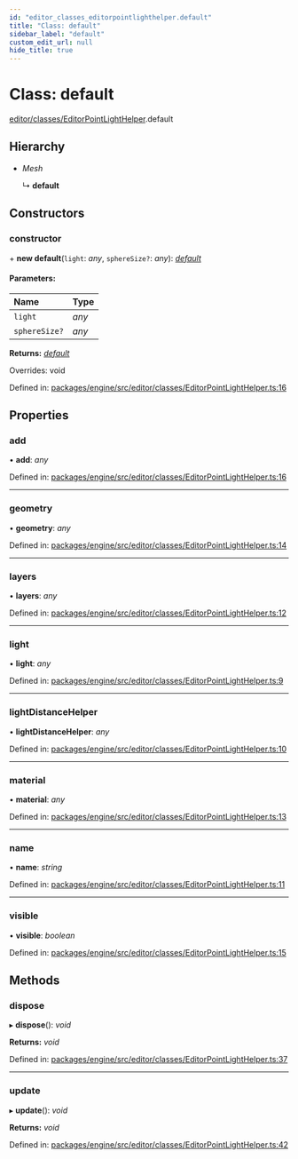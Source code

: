 ```yaml
---
id: "editor_classes_editorpointlighthelper.default"
title: "Class: default"
sidebar_label: "default"
custom_edit_url: null
hide_title: true
---
```


# Class: default

[editor/classes/EditorPointLightHelper](../modules/editor_classes_editorpointlighthelper.md).default

## Hierarchy

* *Mesh*

  ↳ **default**

## Constructors

### constructor

\+ **new default**(`light`: *any*, `sphereSize?`: *any*): [*default*](editor_classes_editorpointlighthelper.default.md)

#### Parameters:

Name | Type |
:------ | :------ |
`light` | *any* |
`sphereSize?` | *any* |

**Returns:** [*default*](editor_classes_editorpointlighthelper.default.md)

Overrides: void

Defined in: [packages/engine/src/editor/classes/EditorPointLightHelper.ts:16](https://github.com/xr3ngine/xr3ngine/blob/716a06460/packages/engine/src/editor/classes/EditorPointLightHelper.ts#L16)

## Properties

### add

• **add**: *any*

Defined in: [packages/engine/src/editor/classes/EditorPointLightHelper.ts:16](https://github.com/xr3ngine/xr3ngine/blob/716a06460/packages/engine/src/editor/classes/EditorPointLightHelper.ts#L16)

___

### geometry

• **geometry**: *any*

Defined in: [packages/engine/src/editor/classes/EditorPointLightHelper.ts:14](https://github.com/xr3ngine/xr3ngine/blob/716a06460/packages/engine/src/editor/classes/EditorPointLightHelper.ts#L14)

___

### layers

• **layers**: *any*

Defined in: [packages/engine/src/editor/classes/EditorPointLightHelper.ts:12](https://github.com/xr3ngine/xr3ngine/blob/716a06460/packages/engine/src/editor/classes/EditorPointLightHelper.ts#L12)

___

### light

• **light**: *any*

Defined in: [packages/engine/src/editor/classes/EditorPointLightHelper.ts:9](https://github.com/xr3ngine/xr3ngine/blob/716a06460/packages/engine/src/editor/classes/EditorPointLightHelper.ts#L9)

___

### lightDistanceHelper

• **lightDistanceHelper**: *any*

Defined in: [packages/engine/src/editor/classes/EditorPointLightHelper.ts:10](https://github.com/xr3ngine/xr3ngine/blob/716a06460/packages/engine/src/editor/classes/EditorPointLightHelper.ts#L10)

___

### material

• **material**: *any*

Defined in: [packages/engine/src/editor/classes/EditorPointLightHelper.ts:13](https://github.com/xr3ngine/xr3ngine/blob/716a06460/packages/engine/src/editor/classes/EditorPointLightHelper.ts#L13)

___

### name

• **name**: *string*

Defined in: [packages/engine/src/editor/classes/EditorPointLightHelper.ts:11](https://github.com/xr3ngine/xr3ngine/blob/716a06460/packages/engine/src/editor/classes/EditorPointLightHelper.ts#L11)

___

### visible

• **visible**: *boolean*

Defined in: [packages/engine/src/editor/classes/EditorPointLightHelper.ts:15](https://github.com/xr3ngine/xr3ngine/blob/716a06460/packages/engine/src/editor/classes/EditorPointLightHelper.ts#L15)

## Methods

### dispose

▸ **dispose**(): *void*

**Returns:** *void*

Defined in: [packages/engine/src/editor/classes/EditorPointLightHelper.ts:37](https://github.com/xr3ngine/xr3ngine/blob/716a06460/packages/engine/src/editor/classes/EditorPointLightHelper.ts#L37)

___

### update

▸ **update**(): *void*

**Returns:** *void*

Defined in: [packages/engine/src/editor/classes/EditorPointLightHelper.ts:42](https://github.com/xr3ngine/xr3ngine/blob/716a06460/packages/engine/src/editor/classes/EditorPointLightHelper.ts#L42)
